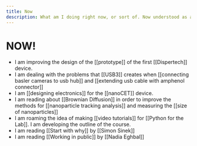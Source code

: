 ```yaml
---
title: Now
description: What am I doing right now, or sort of. Now understood as a continuum and not as an instant
---
```

# NOW!
- I am improving the design of the [[prototype]] of the first [[Dispertech]] device. 
- I am dealing with the problems that [[USB3]] creates when [[connecting basler cameras to usb hub]] and [[extending usb cable with amphenol connector]]
- I am [[designing electronics]] for the [[nanoCET]] device. 
- I am reading about [[Brownian Diffusion]] in order to improve the methods for [[nanoparticle tracking analysis]] and measuring the [[size of nanoparticles]]
- I am roaming the idea of making [[video tutorials]] for [[Python for the Lab]]. I am developing the outline of the course. 
- I am reading [[Start with why]] by [[Simon Sinek]]
- I am reading [[Working in public]] by [[Nadia Eghbal]]
